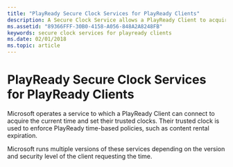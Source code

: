 ```yaml
---
title: "PlayReady Secure Clock Services for PlayReady Clients"
description: A Secure Clock Service allows a PlayReady Client to acquire time and enforce license expirations
ms.assetid: "89366FFF-30B0-4158-A056-848A2A8248FB"
keywords: secure clock services for playready clients
ms.date: 02/01/2018
ms.topic: article
---
```


# PlayReady Secure Clock Services for PlayReady Clients

Microsoft operates a service to which a PlayReady Client can connect to acquire the current time and set their trusted clocks. Their trusted clock is used to enforce PlayReady time-based policies, such as content rental expiration.

Microsoft runs multiple versions of these services depending on the version and security level of the client requesting the time.
